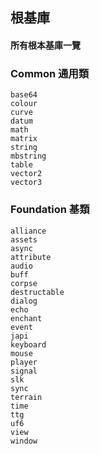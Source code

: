 ## 根基庫

#### 所有根本基庫一覽

### Common 通用類

```text
base64
colour
curve
datum
math
matrix
string
mbstring
table
vector2
vector3
```

### Foundation 基類

```text
alliance
assets
async
attribute
audio
buff
corpse
destructable
dialog
echo
enchant
event
japi
keyboard
mouse
player
signal
slk
sync
terrain
time
ttg
uf6
view
window
```
